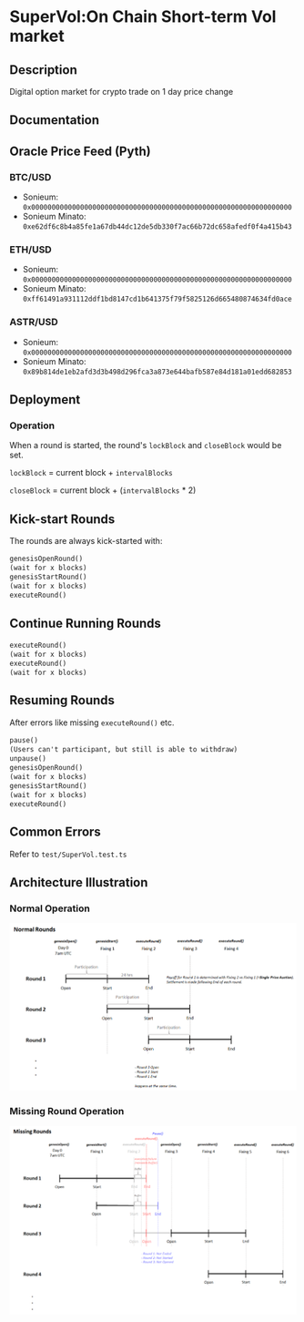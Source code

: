 # SuperVol:On Chain Short-term Vol market

## Description

Digital option market for crypto trade on 1 day price change

## Documentation

## Oracle Price Feed (Pyth)

### BTC/USD

- Sonieum: `0x0000000000000000000000000000000000000000000000000000000000000000`
- Sonieum Minato: `0xe62df6c8b4a85fe1a67db44dc12de5db330f7ac66b72dc658afedf0f4a415b43`

### ETH/USD

- Sonieum: `0x0000000000000000000000000000000000000000000000000000000000000000`
- Sonieum Minato: `0xff61491a931112ddf1bd8147cd1b641375f79f5825126d665480874634fd0ace`

### ASTR/USD

- Sonieum: `0x0000000000000000000000000000000000000000000000000000000000000000`
- Sonieum Minato: `0x89b814de1eb2afd3d3b498d296fca3a873e644bafb587e84d181a01edd682853`

## Deployment

### Operation

When a round is started, the round's `lockBlock` and `closeBlock` would be set.

`lockBlock` = current block + `intervalBlocks`

`closeBlock` = current block + (`intervalBlocks` \* 2)

## Kick-start Rounds

The rounds are always kick-started with:

```
genesisOpenRound()
(wait for x blocks)
genesisStartRound()
(wait for x blocks)
executeRound()
```

## Continue Running Rounds

```
executeRound()
(wait for x blocks)
executeRound()
(wait for x blocks)
```

## Resuming Rounds

After errors like missing `executeRound()` etc.

```
pause()
(Users can't participant, but still is able to withdraw)
unpause()
genesisOpenRound()
(wait for x blocks)
genesisStartRound()
(wait for x blocks)
executeRound()
```

## Common Errors

Refer to `test/SuperVol.test.ts`

## Architecture Illustration

### Normal Operation

![normal](images/normal-round.png)

### Missing Round Operation

![missing](images/missing-round.png)
